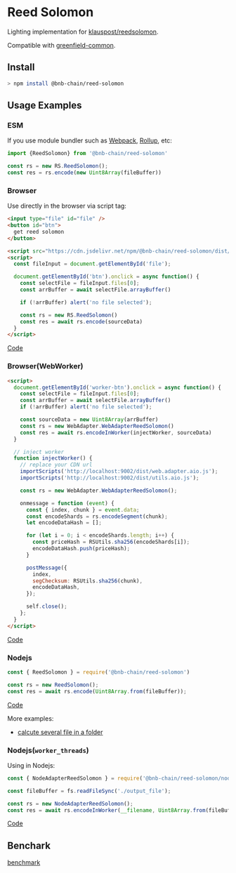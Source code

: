# Reed Solomon

Lighting implementation for [klauspost/reedsolomon](https://github.com/klauspost/reedsolomon).

Compatible with [greenfield-common](https://github.com/bnb-chain/greenfield-common/blob/master/go/hash/hash.go).

## Install

```bash
> npm install @bnb-chain/reed-solomon
```

## Usage Examples

### ESM

If you use module bundler such as [Webpack](https://webpack.js.org/), [Rollup](https://rollupjs.org/guide/en/), etc:

```js
import {ReedSolomon} from '@bnb-chain/reed-solomon'

const rs = new RS.ReedSolomon();
const res = rs.encode(new Uint8Array(fileBuffer))
```

### Browser

Use directly in the browser via script tag:

```html
<input type="file" id="file" />
<button id="btn">
  get reed solomon
</button>

<script src="https://cdn.jsdelivr.net/npm/@bnb-chain/reed-solomon/dist/index.aio.js"></script>
<script>
  const fileInput = document.getElementById('file');

  document.getElementById('btn').onclick = async function() {
    const selectFile = fileInput.files[0];
    const arrBuffer = await selectFile.arrayBuffer()

    if (!arrBuffer) alert('no file selected');

    const rs = new RS.ReedSolomon()
    const res = await rs.encode(sourceData)
  }
</script>
```

[Code](./examples/web.html)

### Browser(WebWorker)

```html
<script>
  document.getElementById('worker-btn').onclick = async function() {
    const selectFile = fileInput.files[0];
    const arrBuffer = await selectFile.arrayBuffer()
    if (!arrBuffer) alert('no file selected');

    const sourceData = new Uint8Array(arrBuffer)
    const rs = new WebAdapter.WebAdapterReedSolomon()
    const res = await rs.encodeInWorker(injectWorker, sourceData)
  }

  // inject worker
  function injectWorker() {
    // replace your CDN url
    importScripts('http://localhost:9002/dist/web.adapter.aio.js');
    importScripts('http://localhost:9002/dist/utils.aio.js');

    const rs = new WebAdapter.WebAdapterReedSolomon();

    onmessage = function (event) {
      const { index, chunk } = event.data;
      const encodeShards = rs.encodeSegment(chunk);
      let encodeDataHash = [];

      for (let i = 0; i < encodeShards.length; i++) {
        const priceHash = RSUtils.sha256(encodeShards[i]);
        encodeDataHash.push(priceHash);
      }

      postMessage({
        index,
        segChecksum: RSUtils.sha256(chunk),
        encodeDataHash,
      });

      self.close();
    };
  }
</script>
```

[Code](./examples/web-worker.html)

### Nodejs

```js
const { ReedSolomon } = require('@bnb-chain/reed-solomon')

const rs = new ReedSolomon();
const res = await rs.encode(Uint8Array.from(fileBuffer));
```

[Code](./examples/node.js)

More examples:

* [calcute several file in a folder](./examples/folder.js)

### Nodejs(`worker_threads`)

Using in Nodejs:

```js
const { NodeAdapterReedSolomon } = require('@bnb-chain/reed-solomon/node.adapter');

const fileBuffer = fs.readFileSync('./output_file');

const rs = new NodeAdapterReedSolomon();
const res = await rs.encodeInWorker(__filename, Uint8Array.from(fileBuffer))
```

[Code](./examples/node-worker.js)

## Benchark

[benchmark](./benchmark.md)
